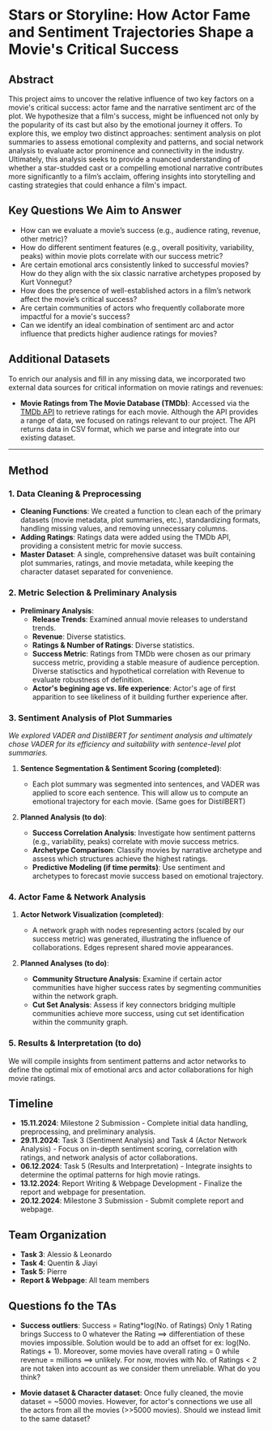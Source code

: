 # Stars or Storyline: How Actor Fame and Sentiment Trajectories Shape a Movie's Critical Success

## Abstract

This project aims to uncover the relative influence of two key factors on a movie's critical success: actor fame and the narrative sentiment arc of the plot. We hypothesize that a film's success, might be influenced not only by the popularity of its cast but also by the emotional journey it offers. To explore this, we employ two distinct approaches: sentiment analysis on plot summaries to assess emotional complexity and patterns, and social network analysis to evaluate actor prominence and connectivity in the industry. Ultimately, this analysis seeks to provide a nuanced understanding of whether a star-studded cast or a compelling emotional narrative contributes more significantly to a film’s acclaim, offering insights into storytelling and casting strategies that could enhance a film's impact.

## Key Questions We Aim to Answer

- How can we evaluate a movie’s success (e.g., audience rating, revenue, other metric)?
- How do different sentiment features (e.g., overall positivity, variability, peaks) within movie plots correlate with our success metric?
- Are certain emotional arcs consistently linked to successful movies? How do they align with the six classic narrative archetypes proposed by Kurt Vonnegut?
- How does the presence of well-established actors in a film’s network affect the movie’s critical success?
- Are certain communities of actors who frequently collaborate more impactful for a movie's success?
- Can we identify an ideal combination of sentiment arc and actor influence that predicts higher audience ratings for movies?

## Additional Datasets

To enrich our analysis and fill in any missing data, we incorporated two external data sources for critical information on movie ratings and revenues:

- **Movie Ratings from The Movie Database (TMDb)**: Accessed via the [TMDb API](https://api.themoviedb.org/3/search/movie) to retrieve ratings for each movie. Although the API provides a range of data, we focused on ratings relevant to our project. The API returns data in CSV format, which we parse and integrate into our existing dataset.

---

## Method

### 1. Data Cleaning & Preprocessing

- **Cleaning Functions**: We created a function to clean each of the primary datasets (movie metadata, plot summaries, etc.), standardizing formats, handling missing values, and removing unnecessary columns.
- **Adding Ratings**: Ratings data were added using the TMDb API, providing a consistent metric for movie success.
- **Master Dataset**: A single, comprehensive dataset was built containing plot summaries, ratings, and movie metadata, while keeping the character dataset separated for convenience.

### 2. Metric Selection & Preliminary Analysis
- **Preliminary Analysis**:
   - **Release Trends**: Examined annual movie releases to understand trends.
   - **Revenue**: Diverse statistics.
   - **Ratings & Number of Ratings**: Diverse statistics.
   - **Success Metric**: Ratings from TMDb were chosen as our primary success metric, providing a stable measure of audience perception. Diverse statisctics and hypothetical correlation with Revenue to evaluate robustness of definition.
   - **Actor's begining age vs. life experience**: Actor's age of first apparition to see likeliness of it building further experience after.

### 3. Sentiment Analysis of Plot Summaries
*We explored VADER and DistilBERT for sentiment analysis and ultimately chose VADER for its efficiency and suitability with sentence-level plot summaries.*

1. **Sentence Segmentation & Sentiment Scoring (completed)**:
   - Each plot summary was segmented into sentences, and VADER was applied to score each sentence. This will allow us to compute an emotional trajectory for each movie. (Same goes for DistilBERT)
   
2. **Planned Analysis (to do)**:
   - **Success Correlation Analysis**: Investigate how sentiment patterns (e.g., variability, peaks) correlate with movie success metrics.
   - **Archetype Comparison**: Classify movies by narrative archetype and assess which structures achieve the highest ratings.
   - **Predictive Modeling (if time permits)**: Use sentiment and archetypes to forecast movie success based on emotional trajectory.

### 4. Actor Fame & Network Analysis

1. **Actor Network Visualization (completed)**:
   - A network graph with nodes representing actors (scaled by our success metric) was generated, illustrating the influence of collaborations. Edges represent shared movie appearances.

2. **Planned Analyses (to do)**:
   - **Community Structure Analysis**: Examine if certain actor communities have higher success rates by segmenting communities within the network graph.
   - **Cut Set Analysis**: Assess if key connectors bridging multiple communities achieve more success, using cut set identification within the community graph.

### 5. Results & Interpretation (to do)
We will compile insights from sentiment patterns and actor networks to define the optimal mix of emotional arcs and actor collaborations for high movie ratings.

## Timeline

- **15.11.2024**: Milestone 2 Submission - Complete initial data handling, preprocessing, and preliminary analysis.
- **29.11.2024**: Task 3 (Sentiment Analysis) and Task 4 (Actor Network Analysis) - Focus on in-depth sentiment scoring, correlation with ratings, and network analysis of actor collaborations.
- **06.12.2024**: Task 5 (Results and Interpretation) - Integrate insights to determine the optimal patterns for high movie ratings.
- **13.12.2024**: Report Writing & Webpage Development - Finalize the report and webpage for presentation.
- **20.12.2024**: Milestone 3 Submission - Submit complete report and webpage.

## Team Organization

- **Task 3**: Alessio & Leonardo  
- **Task 4**: Quentin & Jiayi  
- **Task 5**: Pierre  
- **Report & Webpage**: All team members

## Questions fo the TAs

- **Success outliers**: Success = Rating*log(No. of Ratings)
                        Only 1 Rating brings Success to 0 whatever the Rating ==> differentiation of these movies impossible. Solution would be to add an offset for ex: log(No. Ratings + 1).
                        Moreover, some movies have overall rating = 0 while revenue = millions ==> unlikely.
                        For now, movies with No. of Ratings < 2 are not taken into account as we consider them unreliable. What do you think?
               
- **Movie dataset & Character dataset**:  Once fully cleaned, the movie dataset = ~5000 movies. However, 
                                          for actor's connections we use all the actors from all the movies (>>5000 movies). Should we instead limit to the same dataset? 